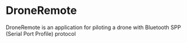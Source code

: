 DroneRemote
===========

DroneRemote is an application for piloting a drone with Bluetooth SPP (Serial Port Profile) protocol
